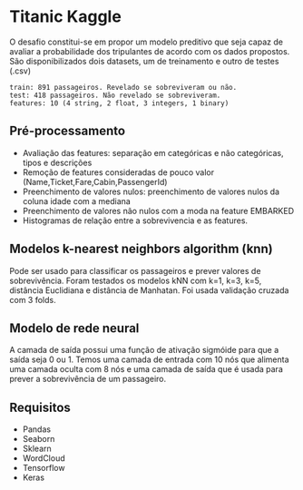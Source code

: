 # Titanic Kaggle

O desafio constitui-se em propor um modelo preditivo que seja capaz de avaliar a probabilidade dos tripulantes de acordo com os dados propostos.
São disponibilizados dois datasets, um de treinamento e outro de testes (.csv) 
```
train: 891 passageiros. Revelado se sobreviveram ou não.
test: 418 passageiros. Não revelado se sobreviveram.
features: 10 (4 string, 2 float, 3 integers, 1 binary)
```

## Pré-processamento
- Avaliação das features: separação em categóricas e não categóricas, tipos e descrições
- Remoção de features consideradas de pouco valor​ (Name,Ticket,Fare,Cabin,PassengerId)
- Preenchimento de valores nulos: preenchimento de valores nulos da coluna idade com a mediana
- Preenchimento de valores não nulos com a moda na feature EMBARKED
- Histogramas de relação entre a sobrevivencia e as features.
 
## Modelos k-nearest neighbors algorithm (knn) 
Pode ser usado para classificar os passageiros e prever valores de sobrevivência. Foram testados os modelos kNN com k=1, k=3, k=5, distância Euclidiana e distância de Manhatan. Foi usada validação cruzada com 3 folds.


## Modelo de rede neural
A camada de saída possui uma função de ativação sigmóide para que a saída seja 0 ou 1. Temos uma camada de entrada com 10 nós que alimenta uma camada oculta com 8 nós e uma camada de saída que é usada para prever a sobrevivência de um passageiro.

## Requisitos
- Pandas
- Seaborn
- Sklearn
- WordCloud
- Tensorflow
- Keras
